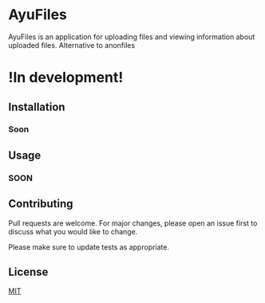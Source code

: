 # AyuFiles

AyuFiles is an application for uploading files and viewing information about uploaded files. Alternative to anonfiles

# !In development!
## Installation

### Soon

## Usage

### SOON
## Contributing

Pull requests are welcome. For major changes, please open an issue first
to discuss what you would like to change.

Please make sure to update tests as appropriate.

## License

[MIT](https://choosealicense.com/licenses/mit/)
